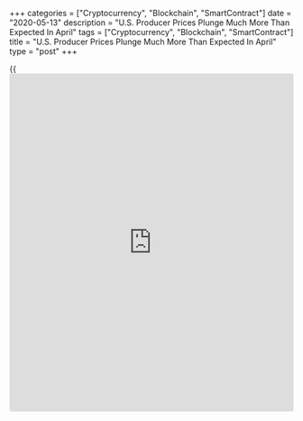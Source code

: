 +++
categories = ["Cryptocurrency", "Blockchain", "SmartContract"]
date = "2020-05-13"
description = "U.S. Producer Prices Plunge Much More Than Expected In April"
tags = ["Cryptocurrency", "Blockchain", "SmartContract"]
title = "U.S. Producer Prices Plunge Much More Than Expected In April"
type = "post"
+++

{{<iframe id="large-banner" src="https://www.bounty.group/#slide=24.0" width="100%" height="600" scrolling="no" style="border: 0px solid rgb(216, 221, 230); border-radius: 3px;">}}

After yesterday's report showing an historic drop in consumer prices,
the Labor Department released a report on Wednesday showing U.S.
producer prices plunged by much more than expected in the month of
April.

The Labor Department said its producer price index for final demand
tumbled by 1.3 percent in April after edging down by 0.2 percent in
March. Economists had expected prices to drop by 0.5 percent.

The steep drop by the producer price index for final demand reflected
the largest decrease since the index began in December 2009.

The bigger than expected decrease in producer prices came as energy
prices nosedived by 19.0 in April after plummeting by 6.7 percent in
March.

Food prices also decreased during the month, falling by 0.5 percent in
April after coming in unchanged in the previous month.

Excluding food and energy prices, core producer prices fell by 0.3
percent in April after inching up by 0.2 percent in March. Core prices
were expected to be unchanged.

The drop in core prices came as prices for goods excluding food and
energy slid by 0.4 percent, while prices for services dipped by 0.2
percent.

Prices for transportation and warehousing services plunged by 3.5
percent and prices for services less trade, transportation, and
warehousing slumped by 0.9 percent.

On the other hand, the report said prices for trade services spiked by
1.6 percent in April after surging up by 1.4 percent in March.

Andrew Hunter, Senior U.S. Economist at Capital Economics, said the jump
in prices for trade services most likely reflects continued supply chain
disruptions and highlights that the impact of the [coronavirus][1]
pandemic is not entirely deflationary.

Excluding prices for food, energy and trade services, producer prices
tumbled by 0.9 percent in April after dipping by 0.2 percent in March.

Compared to the same month a year ago, producer prices in April were
down by 1.2 percent, reflecting a notable downturn from the 0.7 percent
increase seen in March.

Producer prices less food, energy and trade were down by 0.3 percent
year-over-year in April compared to the 1.0 percent increase in March.

On Tuesday, the Labor Department released a separate report showing
consumer prices in the U.S. decreased in line with economist estimates
in the month of April.

The Labor Department said its consumer price index slid by 0.8 percent
in April after falling by 0.4 percent in March.

The drop by the index, which matched economist estimates, reflects the
largest monthly decline since December of 2008.

Excluding food and energy prices, core consumer prices fell by 0.4
percent in April after edging down by 0.1 percent in March. Economists
had expected core prices to dip by 0.2 percent.

The drop in core prices was the biggest on record dating back to 1957
and reflected sharply lower prices for apparel, motor vehicle insurance,
airline fares, and lodging away from home.

Compared to the same month a year ago, consumer prices in April were up
by just 0.3 percent, reflecting the slowest annual growth since October
of 2015.

The annual rate of growth in core consumer prices also slowed to 1.4
percent in April from 2.1 percent in March, showing the smallest
increase since April of 2011.

For comments and feedback [contact](https://www.playgroundfx.com/contact/): editorial@rtt[news](https://www.letsplayfx.com/blog/forex-news-website/).com

[Economic News][2]

 **What parts of the world are seeing the best (and worst) economic
performances lately? Click[here][3] to check out our [Econ Scorecard][3]
and find out! See up-to-the-moment [ranking](https://www.playgroundfx.com/blog/crypto-exchange-ranking/)s for the best and worst
performers in [GDP][4], [unemployment rate][5], [inflation][6] and much
more.**

   1. www.rtt[news](https://www.letsplayfx.com/blog/forex-news-website/).com/list/coronavirus.aspx
   2. www.rtt[news](https://www.letsplayfx.com/blog/forex-news-website/).com/Content/EconomicNews.aspx
   3. www.rtt[news](https://www.letsplayfx.com/blog/forex-news-website/).com/economic-scorecard/world-rank/unemployment-rate/highest-performance.aspx
   4. www.rtt[news](https://www.letsplayfx.com/blog/forex-news-website/).com/economic-scorecard/world-rank/GDP/highest-performance.aspx
   5. www.rtt[news](https://www.letsplayfx.com/blog/forex-news-website/).com/economic-scorecard/world-rank/unemployment-rate/lowest-performance.aspx
   6. www.rtt[news](https://www.letsplayfx.com/blog/forex-news-website/).com/economic-scorecard/world-rank/CPI/highest-performance.aspx
